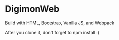 # DigimonWeb
Build with HTML, Bootstrap, Vanilla JS, and Webpack

After you clone it, don't forget to npm install :)
